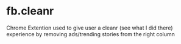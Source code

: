 fb.cleanr
=========

Chrome Extention used to give user a cleanr (see what I did there)
experience by removing ads/trending stories from the right column
